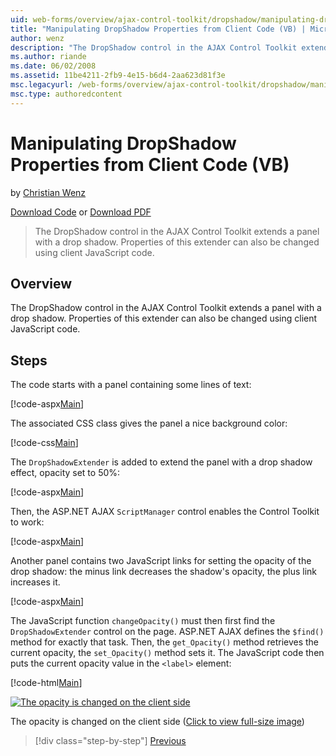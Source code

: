 ```yaml
---
uid: web-forms/overview/ajax-control-toolkit/dropshadow/manipulating-dropshadow-properties-from-client-code-vb
title: "Manipulating DropShadow Properties from Client Code (VB) | Microsoft Docs"
author: wenz
description: "The DropShadow control in the AJAX Control Toolkit extends a panel with a drop shadow. Properties of this extender can also be changed using client JavaScrip..."
ms.author: riande
ms.date: 06/02/2008
ms.assetid: 11be4211-2fb9-4e15-b6d4-2aa623d81f3e
msc.legacyurl: /web-forms/overview/ajax-control-toolkit/dropshadow/manipulating-dropshadow-properties-from-client-code-vb
msc.type: authoredcontent
---
```

# Manipulating DropShadow Properties from Client Code (VB)

by [Christian Wenz](https://github.com/wenz)

[Download Code](https://download.microsoft.com/download/5/1/6/51652a81-500b-4f6b-88d3-617103e7941e/DropShadow2.vb.zip) or [Download PDF](https://download.microsoft.com/download/b/6/a/b6ae89ee-df69-4c87-9bfb-ad1eb2b23373/dropshadow2VB.pdf)

> The DropShadow control in the AJAX Control Toolkit extends a panel with a drop shadow. Properties of this extender can also be changed using client JavaScript code.

## Overview

The DropShadow control in the AJAX Control Toolkit extends a panel with a drop shadow. Properties of this extender can also be changed using client JavaScript code.

## Steps

The code starts with a panel containing some lines of text:

[!code-aspx[Main](manipulating-dropshadow-properties-from-client-code-vb/samples/sample1.aspx)]

The associated CSS class gives the panel a nice background color:

[!code-css[Main](manipulating-dropshadow-properties-from-client-code-vb/samples/sample2.css)]

The `DropShadowExtender` is added to extend the panel with a drop shadow effect, opacity set to 50%:

[!code-aspx[Main](manipulating-dropshadow-properties-from-client-code-vb/samples/sample3.aspx)]

Then, the ASP.NET AJAX `ScriptManager` control enables the Control Toolkit to work:

[!code-aspx[Main](manipulating-dropshadow-properties-from-client-code-vb/samples/sample4.aspx)]

Another panel contains two JavaScript links for setting the opacity of the drop shadow: the minus link decreases the shadow's opacity, the plus link increases it.

[!code-aspx[Main](manipulating-dropshadow-properties-from-client-code-vb/samples/sample5.aspx)]

The JavaScript function `changeOpacity()` must then first find the `DropShadowExtender` control on the page. ASP.NET AJAX defines the `$find()` method for exactly that task. Then, the `get_Opacity()` method retrieves the current opacity, the `set_Opacity()` method sets it. The JavaScript code then puts the current opacity value in the `<label>` element:

[!code-html[Main](manipulating-dropshadow-properties-from-client-code-vb/samples/sample6.html)]

[![The opacity is changed on the client side](manipulating-dropshadow-properties-from-client-code-vb/_static/image2.png)](manipulating-dropshadow-properties-from-client-code-vb/_static/image1.png)

The opacity is changed on the client side ([Click to view full-size image](manipulating-dropshadow-properties-from-client-code-vb/_static/image3.png))

> [!div class="step-by-step"]
> [Previous](adjusting-the-z-index-of-a-dropshadow-vb.md)
